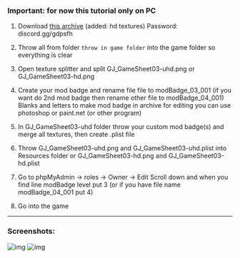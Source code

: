 ### **Important: for now this tutorial only on PC**

1. Download [this archive](https://cdn.discordapp.com/attachments/702567317732589568/863182647471898674/Files.rar) (added: hd textures) 
Password: discord.gg/gdpsfh

2. Throw all from folder `throw in game folder` into the game folder so everything is clear

3. Open texture splitter and split GJ_GameSheet03-uhd.png or GJ_GameSheet03-hd.png

4. Create your mod badge and rename file file to modBadge_03_001 
(if you want do 2nd mod badge then rename other file to modBadge_04_001)
Blanks and letters to make mod badge in archive
for editing you can use photoshop or paint.net (or other program)

5.  In GJ_GameSheet03-uhd folder throw your custom mod badge(s) and merge all textures, then create .plist file

6. Throw GJ_GameSheet03-uhd.png and GJ_GameSheet03-uhd.plist into Resources folder
or GJ_GameSheet03-hd.png and GJ_GameSheet03-hd.plist

7. Go to phpMyAdmin -> roles -> Owner -> Edit
Scroll down and when you find line modBadge level put 3 (or if you have file name modBadge_04_001 put 4)

7. Go into the game  
---
### **Screenshots:**


![img](https://cdn.discordapp.com/attachments/847870059896766464/863077737669197824/unknown.png)
![img](https://cdn.discordapp.com/attachments/847870059896766464/863077448266678273/unknown.png)
